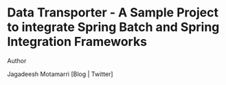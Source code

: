 <h1>Data Transporter - A Sample Project to integrate Spring Batch and Spring Integration Frameworks</h1>

Author

Jagadeesh Motamarri [Blog | Twitter]

